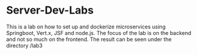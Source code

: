 # Server-Dev-Labs

This is a lab on how to set up and dockerize microservices using Springboot, Vert.x, JSF and node.js. The focus of the lab is on the backend and not so much on the frontend. The result can be seen under the directory /lab3 